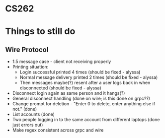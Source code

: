 # CS262

# Things to still do
## Wire Protocol
- 1.5 message case - client not receiving properly
- Printing situation:
  - Login successful printed 4 times (should be fixed - alyssa)
  - Normal message delivery printed 2 times (should be fixed - alyssa)
  - Then messages maybe(?) resent after a user logs back in when disconnected (should be fixed - alyssa)
- Disconnect login again as same person and it hangs(?)
- General disconnect handling (done on wire; is this done on grpc??)
- Change prompt for deletion - "Enter 0 to delete, enter anything else if not." (done)
- List accounts (done)
- Two people logging in to the same account from different laptops (done just errors out)
- Make regex consistent across grpc and wire
